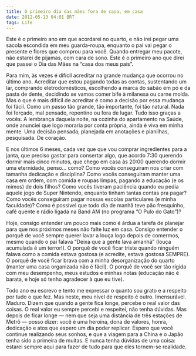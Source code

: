 ```yaml
---
title: O primeiro dia das mães fora de casa, em casa
date: 2012-05-13 04:01 BRT
tags: Life
---
```


Este é o primeiro ano em que acordarei no quarto, e não irei pegar uma sacola escondida em meu guarda-roupa, enquanto o pai vai pegar o presente e flores que comprou para você. Quando entregar meu pacote, não estarei de pijamas, com cara de sono. Este é o primeiro ano que direi que passei o Dia das Mães na “casa dos meus pais”.

Para mim, às vezes é difícil acreditar na grande mudança que ocorrou no último ano. Acreditar que estou pagando todas as contas, sustentando um lar, comprando eletrodomésticos, escolhendo a marca do sabão em pó e da pasta de dente, decidindo se vamos comer bife à milanesa ou carne moída. Mas o que é mais difícil de acreditar é como a decisão por essa mudança foi fácil. Como um passo tão grande, tão importante, foi tão natural. Nada foi forçado, mal pensado, repentino ou fora de lugar. Tudo isso graças a vocês. A lembrança daquela noite, na cozinha do apartamento na Saúde, onde anunciei que logo moraria por conta própria, ainda é viva em minha mente. Uma decisão pensada, planejada em anotações e planilhas, pesquisada. De coração.

E nos últimos 6 meses, cada vez que que vou comprar ingredientes para a janta, que preciso gastar para consertar algo, que acordo 7:30 querendo dormir mais cinco minutos, que chego em casa às 20:00 querendo dormir uma eternidade, penso… como? Como vocês conseguiram nos criar com tamanha dedicação e disciplina? Como vocês conseguiram manter uma casa em ordem, com comida e roupas limpas, pagando a educação (e os mimos) de dois filhos? Como vocês tiveram paciência quando eu pedia aquele jogo de Super Nintendo, enquanto tinham tantas contas pra pagar? Como vocês conseguiram pagar nossas escolas particulares (e minha faculdade)? Como é possível que todo dia de manhã teve pão fresquinho, café quente e rádio ligada na Band AM (no programa “O Pulo do Gato”)?

Hoje, consigo entender um pouco mais como é árdua a tarefa de planejar para que nos próximos meses não falte luz em casa. Consigo entender o porquê de você sempre querer lavar a louça logo depois de comermos, mesmo quando o pai falava “Deixa que a gente lava amanhã” (louça acumulada é um terror!). O porquê de você ficar triste quando ninguém falava como a comida estava gostosa (e acredite, estava gostosa SEMPRE). O porquê de você ficar brava com a minha desorganização do quarto (manter uma casa organizada não é fácil). O porquê de você ser tão rígida com meu desempenho, meus estudos e minhas notas (educação não é barata, e hoje só tenho agradecer à que eu tive).

Todo ano eu escrevo e tento me expressar o quanto sou grato e a respeito por tudo o que fez. Mas neste, meu nível de respeito é outro. Imensurável. Maduro. Dizem que quando a gente fica longe, percebe o real valor das coisas. O real valor eu sempre percebi e respeitei, não tenha dúvidas. Mas depois de ficar longe — nem que seja uma distância de três estações de Metrô — posso dizer: você é uma heroína, dona de valores, honra, dedicação e atos que espero um dia poder replicar. Espero que você continue realizando seus sonhos, e que a viagem para a China e o Japão tenha sido a primeira de muitas. E nunca tenha dúvidas de uma coisa: estarei sempre aqui para fazer de tudo para que eles tornem-se realidade.
